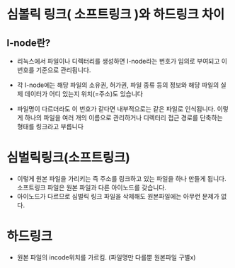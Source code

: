 # 심볼릭 링크( 소프트링크 )와 하드링크 차이

## I-node란?
 - 리눅스에서 파일이나 디렉터리를 생성하면 I-node라는 번호가 임의로 부여되고 이 번호를 기준으로 관리됩니다.
 
 -  각 I-node에는 해당 파일의 소유권, 허가권, 파일 종류 등의 정보와 해당 파일의 실제 데이터가 어디 있는지 위치(=주소)도 있습니다
 
 - 파일명이 다르더라도 이 번호가 같다면 내부적으로는 같은 파일로 인식됩니다. 이렇게 하나의 파일을 여러 개의 이름으로 관리하거나 디렉터리 접근 경로를 단축하는 형태를 링크라고 부릅니다


# 심벌릭링크(소프트링크)
 - 이렇게 원본 파일을 가리키는 즉 주소를 링크하고 있는 파일을 하나 만들게 됩니다. 소프트링크 파일은 원본 파일과 다른 아이노드를 갖습니다. 
 - 아이노드가 다르므로 심벌릭 링크 파일을 삭제해도 원본파일에는 아무런 문제가 없다.

# 하드링크
 - 원본 파일의 incode위치를 가르킴. (파일명만 다를뿐 원본파일 구별x)